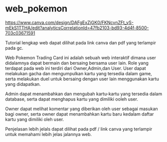 # web_pokemon
https://www.canva.com/design/DAFgExZjGK0/FKNcvnZFt_vS-mEkS1TTHA/edit?analyticsCorrelationId=47fb2103-bd93-4d4f-8500-703c03671591

Tutorial lengkap web dapat dilihat pada link canva dan pdf yang terlampir pada gc.

Web Pokemon Trading Card ini adalah sebuah web interaktif dimana user didalamnya dapat bermain dan bersaing bersama user lain.
Role yang terdapat pada web ini terdiri dari Owner,Admin,dan User.
User dapat melakukan gacha dan mengumpulkan kartu yang tersedia dalam game, serta melakukan duel untuk bersaing dengan user lain menggunakan kartu yang didapatkan.

Admin dapat menambahkan dan mengubah kartu-kartu yang tersedia dalam database, serta dapat menghapus kartu yang dimiliki ooleh user.

Owner dapat melihat komentar yang diberikan oleh user sebagai masukan bagi owner, serta owner dapat menambahkan kartu baru kedalam daftar kartu yang dimiliki oleh user.

Penjelasan lebih jelals dapat dilihat pada pdf / link canva yang terlampir untuk memahami lebih jelas jalannya web.
